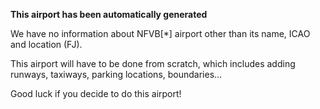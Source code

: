 **This airport has been automatically generated**

We have no information about NFVB[*] airport other than its name, ICAO and location (FJ).

This airport will have to be done from scratch, which includes adding runways, taxiways, parking locations, boundaries...

Good luck if you decide to do this airport!